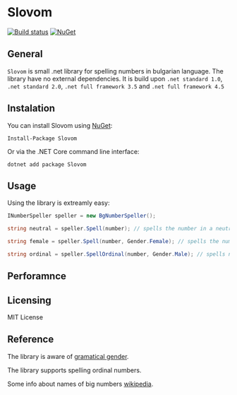 # Slovom
[![Build status](https://ci.appveyor.com/api/projects/status/s0vgb4m8tv9ar7we?svg=true)](https://ci.appveyor.com/project/imalchev/slovom) [![NuGet](https://img.shields.io/nuget/v/Slovom.svg)](https://www.nuget.org/packages/Slovom)

## General
`Slovom` is small .net library for spelling numbers in bulgarian language.
The library have no external dependencies.
It is build upon `.net standard 1.0`, `.net standard 2.0`, `.net full framework 3.5` and `.net full framework 4.5`

## Instalation
You can install Slovom using [NuGet](https://www.nuget.org/packages/Slovom):
```
Install-Package Slovom
```
Or via the .NET Core command line interface:
```
dotnet add package Slovom
```

## Usage
Using the library is extreamly easy:
	
```cs
INumberSpeller speller = new BgNumberSpeller();

string neutral = speller.Spell(number); // spells the number in a neutral gender

string female = speller.Spell(number, Gender.Female); // spells the number in female gender

string ordinal = speller.SpellOrdinal(number, Gender.Male); // spells number ordinal 
```

## Perforamnce

## Licensing
MIT License

## Reference
The library is aware of [gramatical gender](https://en.wikipedia.org/wiki/Grammatical_gender).

The library supports spelling ordinal numbers.

Some info about names of big numbers [wikipedia](https://bg.wikipedia.org/wiki/%D0%98%D0%BC%D0%B5%D0%BD%D0%B0_%D0%BD%D0%B0_%D1%87%D0%B8%D1%81%D0%BB%D0%B0%D1%82%D0%B0).
